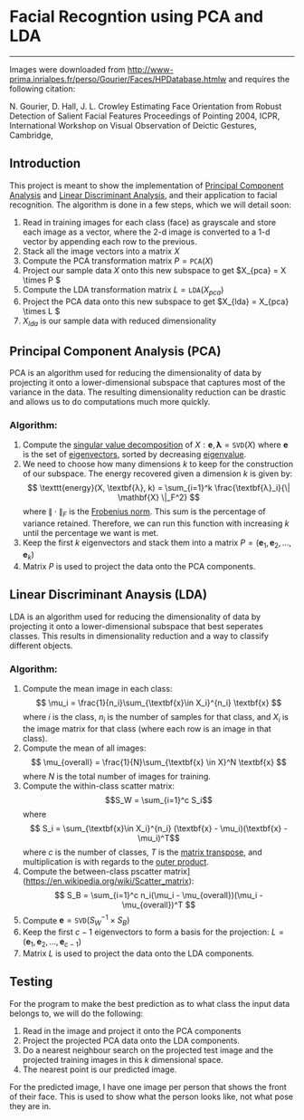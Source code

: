 # Facial Recogntion using PCA and LDA
---
Images were downloaded from http://www-prima.inrialpes.fr/perso/Gourier/Faces/HPDatabase.htmlw and requires the following citation: 

N. Gourier, D. Hall, J. L. Crowley
Estimating Face Orientation from Robust Detection of Salient Facial Features
Proceedings of Pointing 2004, ICPR, International Workshop on Visual Observation of Deictic Gestures, Cambridge,

## Introduction

This project is meant to show the implementation of [Principal Component Analysis](https://en.wikipedia.org/wiki/Principal_component_analysis) and [Linear Discriminant Analysis](https://en.wikipedia.org/wiki/Linear_discriminant_analysis), and their application to facial recognition. The algorithm is done in a few steps, which we will detail soon:
1. Read in training images for each class (face) as grayscale and store each image as a vector, where the 2-d image is converted to a 1-d vector by appending each row to the previous. 
2. Stack all the image vectors into a matrix $X$ 
3. Compute the PCA transformation matrix $P = \texttt{PCA}(X)$
4. Project our sample data $X$ onto this new subspace to get $X_{pca} = X \times P $
5. Compute the LDA transformation matrix $L = \texttt{LDA}(X_{pca})$
6. Project the PCA data onto this new subspace to get $X_{lda} = X_{pca} \times L $
7. $X_{lda}$ is our sample data with reduced dimensionality

## Principal Component Analysis (PCA)

PCA is an algorithm used for reducing the dimensionality of data by projecting it onto a lower-dimensional subspace that captures most of the variance in the data. The resulting dimensionality reduction can be drastic and allows us to do computations much more quickly.

### Algorithm:
1. Compute the [singular value decomposition](https://en.wikipedia.org/wiki/Singular_value_decomposition) of $X: \textbf{e}, \textbf{λ} = \texttt{SVD}(X)$ where $\textbf{e}$ is the set of [eigenvectors](https://en.wikipedia.org/wiki/Eigenvalues_and_eigenvectors), sorted by decreasing [eigenvalue](https://en.wikipedia.org/wiki/Eigenvalues_and_eigenvectors).
2. We need to choose how many dimensions $k$ to keep for the construction of our subspace. The energy recovered given a dimension $k$ is given by: $$ \texttt{energy}(X, \textbf{λ}, k) = \sum_{i=1}^k \frac{\textbf{λ}_i}{\| \mathbf{X} \|_F^2} $$ where $\| \cdot \|_F$ is the [Frobenius norm](https://en.wikipedia.org/wiki/Matrix_norm#Frobenius_norm). This sum is the percentage of variance retained. Therefore, we can run this function with increasing $k$ until the percentage we want is met.
3. Keep the first $k$ eigenvectors and stack them into a matrix $P = (\textbf{e}_1, \textbf{e}_2, ..., \textbf{e}_k)$
4. Matrix $P$ is used to project the data onto the PCA components.

## Linear Discriminant Anaysis (LDA)

LDA is an algorithm used for reducing the dimensionality of data by projecting it onto a lower-dimensional subspace that best seperates classes. This results in dimensionality reduction and a way to classify different objects.

### Algorithm:
1. Compute the mean image in each class: $$ \mu_i = \frac{1}{n_i}\sum_{\textbf{x}\in X_i}^{n_i} \textbf{x} $$ where $i$ is the class, $n_i$ is the number of samples for that class, and $X_i$ is the image matrix for that class (where each row is an image in that class).
2. Compute the mean of all images: $$ \mu_{overall} = \frac{1}{N}\sum_{\textbf{x} \in X}^N \textbf{x} $$ where $N$ is the total number of images for training.
3. Compute the within-class scatter matrix: $$S_W = \sum_{i=1}^c S_i$$ where $$ S_i = \sum_{\textbf{x}\in X_i}^{n_i} (\textbf{x} - \mu_i)(\textbf{x} - \mu_i)^T$$ where $c$ is the number of classes, $T$ is the [matrix transpose](https://en.wikipedia.org/wiki/Transpose), and multiplication is with regards to the [outer product](https://en.wikipedia.org/wiki/Outer_product).
4. Compute the between-class pscatter matrix](https://en.wikipedia.org/wiki/Scatter_matrix): $$ S_B = \sum_{i=1}^c n_i(\mu_i - \mu_{overall})(\mu_i - \mu_{overall})^T $$
5. Compute $\textbf{e} = \texttt{SVD}(S_W^{-1} \times S_B)$
6. Keep the first $c - 1$ eigenvectors to form a basis for the projection: $L =  (\textbf{e}_1, \textbf{e}_2, ..., \textbf{e}_{c-1})$
7. Matrix $L$ is used to project the data onto the LDA components.

## Testing
For the program to make the best prediction as to what class the input data belongs to, we will do the following:
1. Read in the image and project it onto the PCA components
2. Project the projected PCA data onto the LDA components.
3. Do a nearest neighbour search on the projected test image and the projected training images in this $k$ dimensional space.
4. The nearest point is our predicted image.

For the predicted image, I have one image per person that shows the front of their face. This is used to show what the person looks like, not what pose they are in.
